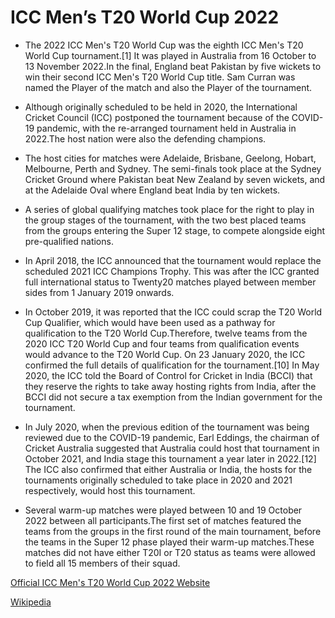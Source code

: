 # ICC Men’s T20 World Cup 2022

- The 2022 ICC Men's T20 World Cup was the eighth ICC Men's T20 World Cup tournament.[1] It was played in Australia from 16 October to 13 November 2022.In the final, England beat Pakistan by five wickets to win their second ICC Men's T20 World Cup title. Sam Curran was named the Player of the match and also the Player of the tournament.

- Although originally scheduled to be held in 2020, the International Cricket Council (ICC) postponed the tournament because of the COVID-19 pandemic, with the re-arranged tournament held in Australia in 2022.The host nation were also the defending champions.

- The host cities for matches were Adelaide, Brisbane, Geelong, Hobart, Melbourne, Perth and Sydney. The semi-finals took place at the Sydney Cricket Ground where Pakistan beat New Zealand by seven wickets, and at the Adelaide Oval where England beat India by ten wickets.

- A series of global qualifying matches took place for the right to play in the group stages of the tournament, with the two best placed teams from the groups entering the Super 12 stage, to compete alongside eight pre-qualified nations.

- In April 2018, the ICC announced that the tournament would replace the scheduled 2021 ICC Champions Trophy. This was after the ICC granted full international status to Twenty20 matches played between member sides from 1 January 2019 onwards.

- In October 2019, it was reported that the ICC could scrap the T20 World Cup Qualifier, which would have been used as a pathway for qualification to the T20 World Cup.Therefore, twelve teams from the 2020 ICC T20 World Cup and four teams from qualification events would advance to the T20 World Cup. On 23 January 2020, the ICC confirmed the full details of qualification for the tournament.[10] In May 2020, the ICC told the Board of Control for Cricket in India (BCCI) that they reserve the rights to take away hosting rights from India, after the BCCI did not secure a tax exemption from the Indian government for the tournament.

- In July 2020, when the previous edition of the tournament was being reviewed due to the COVID-19 pandemic, Earl Eddings, the chairman of Cricket Australia suggested that Australia could host that tournament in October 2021, and India stage this tournament a year later in 2022.[12] The ICC also confirmed that either Australia or India, the hosts for the tournaments originally scheduled to take place in 2020 and 2021 respectively, would host this tournament.

- Several warm-up matches were played between 10 and 19 October 2022 between all participants.The first set of matches featured the teams from the groups in the first round of the main tournament, before the teams in the Super 12 phase played their warm-up matches.These matches did not have either T20I or T20 status as teams were allowed to field all 15 members of their squad.

[Official ICC Men's T20 World Cup 2022 Website](https://2022.t20worldcup.com/)

[Wikipedia](https://en.wikipedia.org/wiki/2022_ICC_Men%27s_T20_World_Cup)
